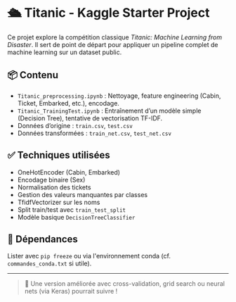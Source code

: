 # 🛳️ Titanic - Kaggle Starter Project

Ce projet explore la compétition classique *Titanic: Machine Learning from Disaster*. Il sert de point de départ pour appliquer un pipeline complet de machine learning sur un dataset public.

## 📦 Contenu

- `Titanic_preprocessing.ipynb` : Nettoyage, feature engineering (Cabin, Ticket, Embarked, etc.), encodage.
- `Titanic_TrainingTest.ipynb` : Entraînement d’un modèle simple (Decision Tree), tentative de vectorisation TF-IDF.
- Données d’origine : `train.csv`, `test.csv`
- Données transformées : `train_net.csv`, `test_net.csv`

## ✅ Techniques utilisées

- OneHotEncoder (Cabin, Embarked)
- Encodage binaire (Sex)
- Normalisation des tickets
- Gestion des valeurs manquantes par classes
- TfidfVectorizer sur les noms
- Split train/test avec `train_test_split`
- Modèle basique `DecisionTreeClassifier`

## 🔧 Dépendances

Lister avec `pip freeze` ou via l'environnement conda (cf. `commandes_conda.txt` si utile).

---

> 💬 Une version améliorée avec cross-validation, grid search ou neural nets (via Keras) pourrait suivre !
